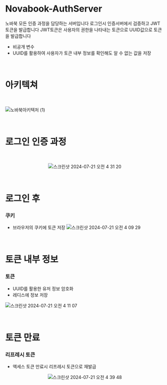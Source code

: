 Novabook-AuthServer
===========
노바북 모든 인증 과정을 담당하는 서버입니다
로그인시 인증서버에서 검증하고 JWT 토큰을 발급합니다 JWT토큰은 사용자의 권한을 나타내는 토큰으로 UUID값으로 토큰을 발급합니다

* 비공개 변수
 * UUID를 활용하여 사용자가 토큰 내부 정보를 확인해도 알 수 없는 값을 저장

<br>

아키텍쳐
========

<br>

![노바북아키텍처 (1)](https://github.com/user-attachments/assets/b6ad1505-66b0-438d-98fd-e63e73f58207)

<br>

로그인 인증 과정
=============

<br>

<p align="center">
  <img src="https://github.com/user-attachments/assets/6c6e4597-0dd4-435c-bf1a-11a3256b9aaa" alt="스크린샷 2024-07-21 오전 4 31 20">
</p>

<br>

로그인 후
==========
### 쿠키
* 브라우저의 쿠키에 토큰 저장
![스크린샷 2024-07-21 오전 4 09 29](https://github.com/user-attachments/assets/34614045-0d1c-49d3-a1a6-a206ef812fff)
<br>

토큰 내부 정보
============
### 토큰
* UUID를 활용한 유저 정보 암호화
* 레디스에 정보 저장

![스크린샷 2024-07-21 오전 4 11 07](https://github.com/user-attachments/assets/11d4a5c0-ab04-4e3e-8a0a-6c58995002ad)

<br>



토큰 만료
==========
### 리프레시 토큰

* 액세스 토큰 만료시 리프레시 토큰으로 재발급
  
<p align="center">
  <img src="https://github.com/user-attachments/assets/fb11b674-2d04-4ce2-9cff-de53c18511ea" alt="스크린샷 2024-07-21 오전 4 39 48">
</p>
